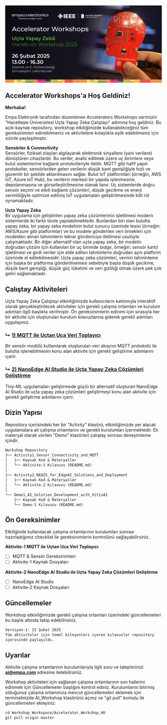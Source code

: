 <p align="center">
    <img src="./Additionals/Empa-Accelerator-Workshops-Template-Banner.jpg" alt="Accelerator Workshops" 
    style="display: block; margin: 0 auto"/>
</p>


## Accelerator Workshops'a Hoş Geldiniz!

**Merhaba!**

Empa Elektronik tarafından düzenlenen Accelerators Workshops serimizin "Hacettepe Üniversitesi Uçta Yapay Zeka Çalıştayı" adımına hoş geldiniz. Bu açık-kaynak repository, workshop etkiliğimizde kullanabileceğiniz tüm gereksinimleri edinebilmeniz ve aktivitelere kolaylıkla eşlik edebilmeniz için sizinle paylaşılmıştır.

**Sensörler & Connectivity**  
Sensörler, fiziksel olayları algılayarak elektronik sinyallere (yani verilere) dönüştüren cihazlardır. Bu veriler, analiz edilmek üzere uç birimlere veya bulut sistemlerine bağlantı protokolleriyle iletilir. MQTT gibi hafif yapılı protokoller, sensörlerden gelen verilerin düşük bant genişliğiyle hızlı ve güvenilir bir şekilde aktarılmasını sağlar. Bulut IoT platformları (örneğin, AWS IoT, Azure IoT Hub), bu verilerin merkezi bir yapıda işlenmesine, depolanmasına ve görselleştirilmesine olanak tanır. Uç sistemlerde doğru sensör seçimi ve etkili bağlantı çözümleri, düşük gecikme ve enerji verimliliğiyle optimize edilmiş IoT uygulamaları geliştirilmesinde kilit rol oynamaktadır.

**Uçta Yapay Zeka**  
Bir uygulama için geliştirilen yapay zeka çözümlerinin işletilmesi modern sistemlerde iki farklı türde yapılabilmektedir. Bunlardan biri olan bulutta yapay zeka, bir yapay zeka modelinin bulut sunucu üzerinde tesisi (örneğin: AWS/Azure gibi platformlar) ve bu modele gönderilen veri örnekleri için modelden alınan tahminlerin tekrar göndericiye iletilmesi usulüyle çalışmaktadır. Bir diğer alternatif olan uçta yapay zeka, bir modelin doğrudan çözüm için kullanılan bir uç birimde (_edge_, örneğin: sensör kartı) işletilmesi ve girdi veriler için elde edilen tahminlerin doğrudan aynı platform üzerinde el edilebilmesidir. Uçta yapay zeka çözümleri, verinin tahminleme için başka bir platforma gönderilmemesi sebebiyle başta düşük gecikme, düşük bant genişliği, düşük güç tüketimi ve veri gizliliği olmak üzere pek çok getiri sağlamaktadır.

## Çalıştay Aktiviteleri
Uçta Yapay Zeka Çalıştayı etkinliğimizde kullanıcıların katılımıyla interaktif olarak gerçekleştirilecek aktiviteler için gerekli çalışma ortamları ve kurulum adımları ilgili başlıkta verilmiştir. Ön gereksinimlerin edinimi için sırasıyla her bir aktivite için oluşturulan kurulum kılavuzlarına giderek gerekli adımları uygulayınız. 

### ↳ [1) MQTT ile Uçtan Uca Veri Toplayıcı](Activity1_Sensor_Connectivity_and_MQTT)
Bir sensör modülü kullanılarak oluşturulan veri akışının MQTT protokolü ile bulutta işlenebilmesini konu alan aktivite için gerekli geliştirme adımlarını içerir. 

### ↳ [2) NanoEdge AI Studio ile Uçta Yapay Zeka Çözümleri Geliştirme](Activity2_NEAIS_for_EdgeAI_Solutions_and_Deployment)
Tiny-ML uygulamaları geliştirmede güçlü bir alternatif oluşturan NanoEdge AI Studio ile uçta yapay zeka çözümleri geliştirmeyi konu alan aktivite için gerekli geliştirme adımlarını içerir.

## Dizin Yapısı

Repository içerisindeki her bir "Activity" klasörü, etkinliğimizde yer alacak uygulamalara ait çalışma ortamlarını ve gerekli kurulumları içermektedir. Ek materyal olarak verilen "Demo" klasörleri çalıştay sonrası deneyimleme içindir.

```
Workshop Repository
├── Activity1_Sensor_Connectivity_and_MQTT
│   ├── Kaynak Kod & Materyaller
│   └── Aktivite-1 Kılavuzu (README.md)
│ 
├── Activity2_NEAIS_for_EdgeAI_Solutions_and_Deployment
│   ├── Kaynak Kod & Materyaller
│   └── Aktivite-2 Kılavuzu (README.md)
│ 
└── Demo1_AI_Solution_Development_with_VitisAI
    ├── Kaynak Kod & Materyaller
    └── Demo-1 Kılavuzu (README.md)
```

## Ön Gereksinimler
Etkiliğinde kullanılacak çalışma ortamlarının kurulumları sonrası hazırladığımız checklist ile gereksinimlerin kontrolünü sağlayabilirsiniz.

**Aktivite-1 MQTT ile Uçtan Uca Veri Toplayıcı** 
- [ ] MQTT & Sensör Gereksinimleri
- [ ] Aktivite-1 Kaynak Dosyaları

**Aktivite-2 NanoEdge AI Studio ile Uçta Yapay Zeka Çözümleri Geliştirme**
- [ ] NanoEdge AI Studio
- [ ] Aktivite-2 Kaynak Dosyaları

## Güncellemeler
Workshop etkinliğimizde gerekli çalışma ortamları üzerindeki güncellemeleri bu başlık altında takip edebilirsiniz.
```
Versiyon-1: 21 Şubat 2025  
Tüm aktiviteler için temel bileşenleri içeren kılavuzlar repository içerisinde paylaşıldı.
```

## Uyarılar

Aktivite çalışma ortamlarının kurulumlarıyla ilgili soru ve taleplerinizi **ai@empa.com** adresine iletebilirsiniz.

Workshop aktiviteleri için sağlanan çalışma ortamlarının son hallerini edinmek için Güncellemeler başlığını kontrol ediniz. Kurulumlarını bitirmiş olduğunuz çalışma ortamınıza mevcut güncellemeleri eklemek için terminalinizde AI_Workshop klasörünü açınız ve "git pull" komutu ile güncellemeleri ekleyiniz:
```
cd Workshop_Workspace/Accelerator_Workshop_HU
git pull origin master
```
